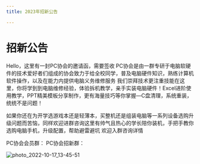 ```yaml
---
title: 2023年招新公告

---
```

# 招新公告

Hello，这里有一封PC协会的邀请函，需要签收
PC协会是由一群专研于电脑软硬件的技术爱好者们组成的协会致力于给全校同学，普及电脑硬件知识，熟练计算机软件操作，以及在能力内提供电脑义务维修服务
我们崇拜技术更注重技能在这里，你将学到到电脑维修经验，体验拆机教学，亲手实装电脑硬件！Excel进阶使用教学，PPT精美模板分享制作，更有海量技巧等你掌握—C盘清理，系统重装，统统不是问题！

如果你还在为开学选游戏本还是轻薄本，买整机还是组装电脑等一系列设备选购升级问题而苦恼，同样欢迎进群咨询这里有帅气且热心的学长陪你装机，手把手教你选购电脑手机，升级配置，帮助避雷避坑
欢迎入群咨询详情

PC协会会员群：
PC协会招新群：

<!-- more -->


![photo_2022-10-17_13-45-51](https://cdn.staticaly.com/gh/CQNU-PC/pc-img@master/mackenia/2022招新公告/photo_2022-10-17_13-45-51.5842phi5n4g0.webp)